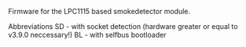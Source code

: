 Firmware for the LPC1115 based smokedetector module. 

Abbreviations
SD - with socket detection (hardware greater or equal to v3.9.0 neccessary!) 
BL - with selfbus bootloader 
